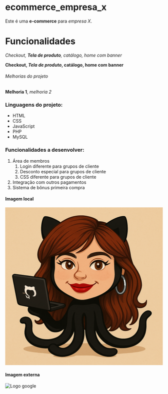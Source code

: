 # ecommerce_empresa_x 
Este é uma **e-commerce** para *empresa X*. 

# Funcionalidades

_Checkout, **Tela de produto**, catálogo, home com banner_

**Checkout, _Tela de produto_, catálogo, home com banner**

###### Melhorias do projeto

__Melhoria 1__, _melhoria 2_

### Linguagens do projeto:

* HTML
* CSS
* JavaScript
* PHP
* MySQL

### Funcionalidades a desenvolver:

1. Área de membros
    1. Login diferente para grupos de cliente
    2. Desconto especial para grupos de cliente
    3. CSS diferente para grupos de cliente
2. Integração com outros pagamentos
3. Sistema de bônus primeira compra

#### Imagem local

![Nanda Git](img/ChatGPT%20Image%2017%20de%20jun.%20de%202025,%2017_47_48.png)

#### Imagem externa

![Logo google](https://br.images.search.yahoo.com/search/images;_ylt=AwrFGOP9OJJoi1QJeUz16Qt.;_ylu=c2VjA3NlYXJjaARzbGsDYXNzaXN0;_ylc=X1MDMjExNDcxMDAwNQRfcgMyBGZyA21jYWZlZQRmcjIDc2EtZ3Atc2VhcmNoBGdwcmlkA01kcGJnYmtYUXcuWnd6d2xDaE8zREEEbl9yc2x0AzAEbl9zdWdnAzEwBG9yaWdpbgNici5pbWFnZXMuc2VhcmNoLnlhaG9vLmNvbQRwb3MDMgRwcXN0cgNsb2dvIGdvBHBxc3RybAM3BHFzdHJsAzExBHF1ZXJ5A2xvZ28lMjBnb29nbGUEdF9zdG1wAzE3NTQ0MTMzMjAEdXNlX2Nhc2UD?p=logo+google&fr=mcafee&fr2=sa-gp-search&ei=UTF-8&x=wrt&type=E210BR91199G0#id=1&iurl=https%3A%2F%2Flogopng.com.br%2Flogos%2Fgoogle-37.png&action=click)


